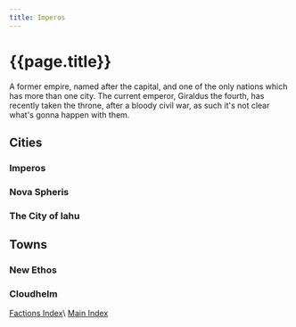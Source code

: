 ```yaml
---
title: Imperos
---
```

# {{page.title}}
A former empire, named after the capital, and one of the only nations which has more than one city. The current emperor, Giraldus the fourth, has recently taken the throne, after a bloody civil war, as such it's not clear what's gonna happen with them.

## Cities
### Imperos
### Nova Spheris
### The City of Iahu

## Towns
### New Ethos
### Cloudhelm

[Factions Index](../Summary)\\
[Main Index](../../index)